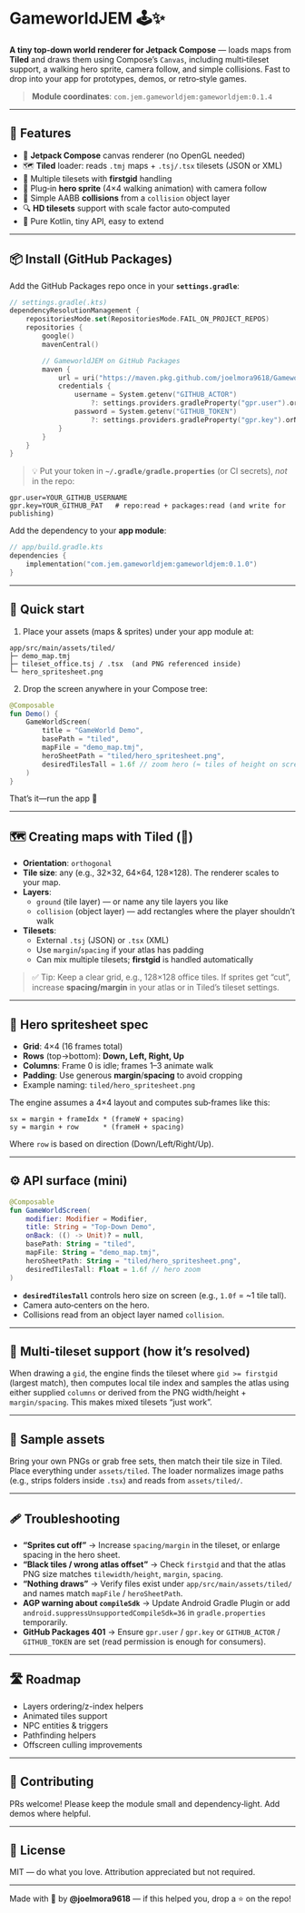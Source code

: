 # GameworldJEM 🕹️✨
**A tiny top‑down world renderer for Jetpack Compose** — loads maps from **Tiled** and draws them using Compose’s `Canvas`, including multi‑tileset support, a walking hero sprite, camera follow, and simple collisions. Fast to drop into your app for prototypes, demos, or retro‑style games.

> **Module coordinates**: `com.jem.gameworldjem:gameworldjem:0.1.4`

---

## 🚀 Features
- 🎯 **Jetpack Compose** canvas renderer (no OpenGL needed)
- 🗺️ **Tiled** loader: reads `.tmj` maps + `.tsj/.tsx` tilesets (JSON or XML)
- 🧱 Multiple tilesets with **firstgid** handling
- 👣 Plug‑in **hero sprite** (4×4 walking animation) with camera follow
- 🧊 Simple AABB **collisions** from a `collision` object layer
- 🔍 **HD tilesets** support with scale factor auto‑computed
- 🧩 Pure Kotlin, tiny API, easy to extend

---

## 📦 Install (GitHub Packages)

Add the GitHub Packages repo once in your **`settings.gradle`**:

```kotlin
// settings.gradle(.kts)
dependencyResolutionManagement {
    repositoriesMode.set(RepositoriesMode.FAIL_ON_PROJECT_REPOS)
    repositories {
        google()
        mavenCentral()

        // GameworldJEM on GitHub Packages
        maven {
            url = uri("https://maven.pkg.github.com/joelmora9618/GameworldJEM")
            credentials {
                username = System.getenv("GITHUB_ACTOR")
                    ?: settings.providers.gradleProperty("gpr.user").orNull
                password = System.getenv("GITHUB_TOKEN")
                    ?: settings.providers.gradleProperty("gpr.key").orNull
            }
        }
    }
}
```

> 💡 Put your token in **`~/.gradle/gradle.properties`** (or CI secrets), *not* in the repo:
```properties
gpr.user=YOUR_GITHUB_USERNAME
gpr.key=YOUR_GITHUB_PAT   # repo:read + packages:read (and write for publishing)
```

Add the dependency to your **app module**:

```kotlin
// app/build.gradle.kts
dependencies {
    implementation("com.jem.gameworldjem:gameworldjem:0.1.0")
}
```

---

## 🧰 Quick start

1) Place your assets (maps & sprites) under your app module at:
```
app/src/main/assets/tiled/
├─ demo_map.tmj
├─ tileset_office.tsj / .tsx  (and PNG referenced inside)
└─ hero_spritesheet.png
```

2) Drop the screen anywhere in your Compose tree:
```kotlin
@Composable
fun Demo() {
    GameWorldScreen(
        title = "GameWorld Demo",
        basePath = "tiled",
        mapFile = "demo_map.tmj",
        heroSheetPath = "tiled/hero_spritesheet.png",
        desiredTilesTall = 1.6f // zoom hero (≈ tiles of height on screen)
    )
}
```

That’s it—run the app 🎉

---

## 🗺️ Creating maps with **Tiled** (🧡)

- **Orientation**: `orthogonal`
- **Tile size**: any (e.g., 32×32, 64×64, 128×128). The renderer scales to your map.
- **Layers**:
  - `ground` (tile layer) — or name any tile layers you like
  - `collision` (object layer) — add rectangles where the player shouldn’t walk
- **Tilesets**:
  - External `.tsj` (JSON) or `.tsx` (XML)
  - Use `margin`/`spacing` if your atlas has padding
  - Can mix multiple tilesets; **firstgid** is handled automatically

> ✅ Tip: Keep a clear grid, e.g., 128×128 office tiles. If sprites get “cut”, increase **spacing/margin** in your atlas or in Tiled’s tileset settings.

---

## 🧍 Hero spritesheet spec

- **Grid**: 4×4 (16 frames total)
- **Rows** (top→bottom): **Down, Left, Right, Up**
- **Columns**: Frame 0 is idle; frames 1–3 animate walk
- **Padding**: Use generous **margin**/**spacing** to avoid cropping
- Example naming: `tiled/hero_spritesheet.png`

The engine assumes a 4×4 layout and computes sub‑frames like this:
```
sx = margin + frameIdx * (frameW + spacing)
sy = margin + row      * (frameH + spacing)
```
Where `row` is based on direction (Down/Left/Right/Up).

---

## ⚙️ API surface (mini)

```kotlin
@Composable
fun GameWorldScreen(
    modifier: Modifier = Modifier,
    title: String = "Top-Down Demo",
    onBack: (() -> Unit)? = null,
    basePath: String = "tiled",
    mapFile: String = "demo_map.tmj",
    heroSheetPath: String = "tiled/hero_spritesheet.png",
    desiredTilesTall: Float = 1.6f // hero zoom
)
```

- **`desiredTilesTall`** controls hero size on screen (e.g., `1.0f` = ~1 tile tall).
- Camera auto‑centers on the hero.
- Collisions read from an object layer named `collision`.

---

## 🧱 Multi‑tileset support (how it’s resolved)
When drawing a `gid`, the engine finds the tileset where `gid >= firstgid` (largest match), then computes local tile index and samples the atlas using either supplied `columns` or derived from the PNG width/height + `margin/spacing`. This makes mixed tilesets “just work”.

---

## 🧪 Sample assets
Bring your own PNGs or grab free sets, then match their tile size in Tiled. Place everything under `assets/tiled`. The loader normalizes image paths (e.g., strips folders inside `.tsx`) and reads from `assets/tiled/`.

---

## 🩹 Troubleshooting

- **“Sprites cut off”** → Increase `spacing/margin` in the tileset, or enlarge spacing in the hero sheet.  
- **“Black tiles / wrong atlas offset”** → Check `firstgid` and that the atlas PNG size matches `tilewidth/height`, `margin`, `spacing`.  
- **“Nothing draws”** → Verify files exist under `app/src/main/assets/tiled/` and names match `mapFile` / `heroSheetPath`.  
- **AGP warning about `compileSdk`** → Update Android Gradle Plugin or add `android.suppressUnsupportedCompileSdk=36` in `gradle.properties` temporarily.  
- **GitHub Packages 401** → Ensure `gpr.user` / `gpr.key` or `GITHUB_ACTOR` / `GITHUB_TOKEN` are set (read permission is enough for consumers).  

---

## 🛣️ Roadmap
- Layers ordering/z-index helpers
- Animated tiles support
- NPC entities & triggers
- Pathfinding helpers
- Offscreen culling improvements

---

## 🤝 Contributing
PRs welcome! Please keep the module small and dependency‑light. Add demos where helpful.

---

## 📄 License
MIT — do what you love. Attribution appreciated but not required.

---

Made with 💙 by **@joelmora9618** — if this helped you, drop a ⭐ on the repo!
